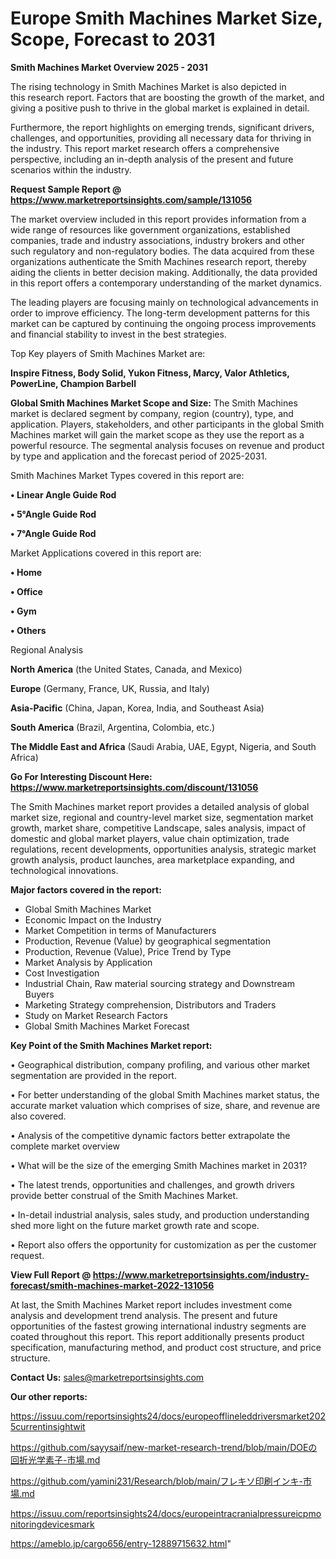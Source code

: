 # Europe Smith Machines Market Size, Scope, Forecast to 2031

<Strong> Smith Machines Market Overview 2025 - 2031</strong>

The rising technology in Smith Machines Market is also depicted in this research report. Factors that are boosting the growth of the market, and giving a positive push to thrive in the global market is explained in detail.

Furthermore, the report highlights on emerging trends, significant drivers, challenges, and opportunities, providing all necessary data for thriving in the industry. This report market research offers a comprehensive perspective, including an in-depth analysis of the present and future scenarios within the industry.

<strong>Request Sample Report @ <a href=https://www.marketreportsinsights.com/sample/131056>https://www.marketreportsinsights.com/sample/131056</a></strong>

The market overview included in this report provides information from a wide range of resources like government organizations, established companies, trade and industry associations, industry brokers and other such regulatory and non-regulatory bodies. The data acquired from these organizations authenticate the Smith Machines research report, thereby aiding the clients in better decision making. Additionally, the data provided in this report offers a contemporary understanding of the market dynamics.

The leading players are focusing mainly on technological advancements in order to improve efficiency. The long-term development patterns for this market can be captured by continuing the ongoing process improvements and financial stability to invest in the best strategies.

Top Key players of Smith Machines Market are:

<strong>Inspire Fitness, Body Solid, Yukon Fitness, Marcy, Valor Athletics, PowerLine, Champion Barbell</strong>

<strong><b>Global Smith Machines Market Scope and Size:</b></strong>
The Smith Machines market is declared segment by company, region (country), type, and application. Players, stakeholders, and other participants in the global Smith Machines market will gain the market scope as they use the report as a powerful resource. The segmental analysis focuses on revenue and product by type and application and the forecast period of 2025-2031.

Smith Machines Market Types covered in this report are:

<strong>• Linear Angle Guide Rod

• 5°Angle Guide Rod

• 7°Angle Guide Rod</strong>

Market Applications covered in this report are:

<strong>• Home

• Office

• Gym

• Others</strong> 

Regional Analysis

<strong>North America</strong> (the United States, Canada, and Mexico)

<strong>Europe</strong> (Germany, France, UK, Russia, and Italy)

<strong>Asia-Pacific</strong> (China, Japan, Korea, India, and Southeast Asia)

<strong>South America</strong> (Brazil, Argentina, Colombia, etc.)

<strong>The Middle East and Africa</strong> (Saudi Arabia, UAE, Egypt, Nigeria, and South Africa)

<strong>Go For Interesting Discount Here: <a href=https://www.marketreportsinsights.com/discount/131056>https://www.marketreportsinsights.com/discount/131056</a></strong>

The Smith Machines market report provides a detailed analysis of global market size, regional and country-level market size, segmentation market growth, market share, competitive Landscape, sales analysis, impact of domestic and global market players, value chain optimization, trade regulations, recent developments, opportunities analysis, strategic market growth analysis, product launches, area marketplace expanding, and technological innovations.

<strong><b>Major factors covered in the report:</b></strong>
<ul>
  <li>Global Smith Machines Market </li>
  <li>Economic Impact on the Industry</li>
  <li>Market Competition in terms of Manufacturers</li>
  <li>Production, Revenue (Value) by geographical segmentation</li>
  <li>Production, Revenue (Value), Price Trend by Type</li>
  <li>Market Analysis by Application</li>
  <li>Cost Investigation</li>
  <li>Industrial Chain, Raw material sourcing strategy and Downstream Buyers</li>
  <li>Marketing Strategy comprehension, Distributors and Traders</li>
  <li>Study on Market Research Factors</li>
  <li>Global Smith Machines Market Forecast</li>
</ul>

<strong><b>Key Point of the Smith Machines Market report:</b></strong>

• Geographical distribution, company profiling, and various other market segmentation are provided in the report.

• For better understanding of the global Smith Machines market status, the accurate market valuation which comprises of size, share, and revenue are also covered.

• Analysis of the competitive dynamic factors better extrapolate the complete market overview

• What will be the size of the emerging Smith Machines market in 2031?

• The latest trends, opportunities and challenges, and growth drivers provide better construal of the Smith Machines Market.

• In-detail industrial analysis, sales study, and production understanding shed more light on the future market growth rate and scope.

• Report also offers the opportunity for customization as per the customer request.

<strong><b>View Full Report @ <a href=https://www.marketreportsinsights.com/industry-forecast/smith-machines-market-2022-131056>https://www.marketreportsinsights.com/industry-forecast/smith-machines-market-2022-131056</a></b></strong>


At last, the Smith Machines Market report includes investment come analysis and development trend analysis. The present and future opportunities of the fastest growing international industry segments are coated throughout this report. This report additionally presents product specification, manufacturing method, and product cost structure, and price structure.

<strong>Contact Us:</strong>
sales@marketreportsinsights.com

<strong>Our other reports:</strong>

<a href=https://issuu.com/reportsinsights24/docs/europeofflineleddriversmarket2025currentinsightwit>https://issuu.com/reportsinsights24/docs/europeofflineleddriversmarket2025currentinsightwit</a>

<a href=https://github.com/sayysaif/new-market-research-trend/blob/main/DOEの回折光学素子-市場.md>https://github.com/sayysaif/new-market-research-trend/blob/main/DOEの回折光学素子-市場.md</a>

<a href=https://github.com/yamini231/Research/blob/main/フレキソ印刷インキ-市場.md>https://github.com/yamini231/Research/blob/main/フレキソ印刷インキ-市場.md</a>

<a href=https://issuu.com/reportsinsights24/docs/europeintracranialpressureicpmonitoringdevicesmark>https://issuu.com/reportsinsights24/docs/europeintracranialpressureicpmonitoringdevicesmark</a>

<a href=https://ameblo.jp/cargo656/entry-12889715632.html>https://ameblo.jp/cargo656/entry-12889715632.html</a>"
